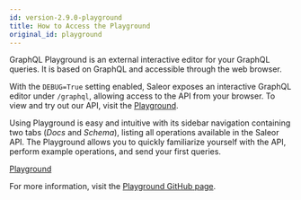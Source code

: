```yaml
---
id: version-2.9.0-playground
title: How to Access the Playground
original_id: playground
---
```


GraphQL Playground is an external interactive editor for your GraphQL queries. It is based on GraphQL and accessible through the web browser. 

With the `DEBUG=True` setting enabled, Saleor exposes an interactive GraphQL editor under `/graphql`, allowing access to the API from your browser. To view and try out our API, visit the [Playground](https://pwa.demo.saleor.rocks/graphql/).

Using Playground is easy and intuitive with its sidebar navigation containing two tabs (_Docs_ and _Schema_), listing all operations available in the Saleor API. The Playground allows you to quickly familiarize yourself with the API, perform example operations, and send your first queries.

[Playground](assets/api/1.PNG)


For more information, visit the [Playground GitHub page](https://github.com/prisma/graphql-playground).
